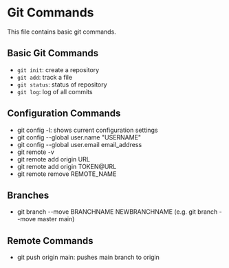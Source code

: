 # Git Commands

This file contains basic git commands.

## Basic Git Commands

- ``git init``: create a repository 
- ``git add``: track a file
- ``git status``: status of repository
- ``git log``: log of all commits

## Configuration Commands

- git config -l: shows current configuration settings
- git config --global user.name "USERNAME"
- git config --global user.email email_address
- git remote -v
- git remote add origin URL
- git remote add origin TOKEN@URL
- git remote remove REMOTE_NAME

## Branches
- git branch --move BRANCHNAME NEWBRANCHNAME (e.g. git branch --move master main)

## Remote Commands

- git push origin main: pushes main branch to origin